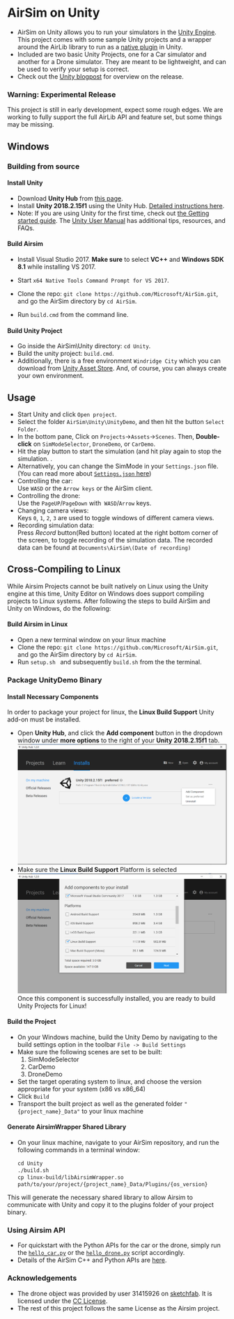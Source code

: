 # AirSim on Unity

* AirSim on Unity allows you to run your simulators in the [Unity Engine](https://unity3d.com/). This project comes with some sample Unity projects and a wrapper around the AirLib library to run as a [native plugin](https://docs.unity3d.com/Manual/NativePlugins.html) in Unity. 
* Included are two basic Unity Projects, one for a Car simulator and another for a Drone simulator. They are meant to be lightweight, and can be used to verify your setup is correct. 
* Check out the [Unity blogpost](https://blogs.unity3d.com/2018/11/14/airsim-on-unity-experiment-with-autonomous-vehicle-simulation/) for overview on the release.  

### Warning: Experimental Release
This project is still in early development, expect some rough edges. We are working to fully support the full AirLib API and feature set, but some things may be missing. 

## Windows
### Building from source
#### Install Unity
* Download **Unity Hub** from [this page](https://unity3d.com/get-unity/download). 
* Install **Unity 2018.2.15f1** using the Unity Hub. [Detailed instructions here](https://docs.unity3d.com/Manual/GettingStartedInstallingHub.html). 
* Note: If you are using Unity for the first time, check out [the Getting started guide](https://docs.unity3d.com/Manual/GettingStarted.html). The [Unity User Manual](https://docs.unity3d.com/Manual/UnityManual.html) has additional tips, resources, and FAQs.

#### Build Airsim
* Install Visual Studio 2017. 
**Make sure** to select **VC++** and **Windows SDK 8.1** while installing VS 2017.   

* Start `x64 Native Tools Command Prompt for VS 2017`. 
* Clone the repo: `git clone https://github.com/Microsoft/AirSim.git`, and go the AirSim directory by `cd AirSim`. 
* Run `build.cmd` from the command line. 

#### Build Unity Project
* Go inside the AirSim\Unity directory: `cd Unity`. 
* Build the unity project: `build.cmd`.   
* Additionally, there is a free environment `Windridge City` which you can download from [Unity Asset Store](https://assetstore.unity.com/packages/3d/environments/roadways/windridge-city-132222). And, of course, you can always create your own environment.

## Usage 
* Start Unity and click `Open project`. 
* Select the folder `AirSim\Unity\UnityDemo`, and then hit the button `Select Folder`. 
* In the bottom pane, Click on `Projects`->`Assets`->`Scenes`. Then, **Double-click** on `SimModeSelector`, `DroneDemo`, or `CarDemo`. 
* Hit the play button to start the simulation (and hit play again to stop the simulation. .  
* Alternatively, you can change the SimMode in your `Settings.json` file. (You can read more about [`Settings.json` here](https://github.com/Microsoft/AirSim/blob/master/docs/settings.md))
* Controlling the car:    
Use `WASD` or the `Arrow keys` or the AirSim client.   
* Controlling the drone:    
Use the `PageUP`/`PageDown` with` WASD`/`Arrow` keys.
* Changing camera views:    
Keys `0`, `1`, `2`, `3` are used to toggle windows of different camera views.
* Recording simulation data:    
Press *Record* button(Red button) located at the right bottom corner of the screen, to toggle recording of the simulation data. The recorded data can be found at `Documents\AirSim\(Date of recording)`

## Cross-Compiling to Linux
While Airsim Projects cannot be built natively on Linux using the Unity engine at this time, Unity Editor on Windows does support compiling projects to Linux systems.
After following the steps to build AirSim and Unity on Windows, do the following:

#### Build Airsim in Linux
* Open a new terminal window on your linux machine
* Clone the repo: `git clone https://github.com/Microsoft/AirSim.git`, and go the AirSim directory by `cd AirSim`. 
* Run `setup.sh ` and subsequently `build.sh` from the the terminal.

### Package UnityDemo Binary

#### Install Necessary Components
In order to package your project for linux, the **Linux Build Support** Unity add-on must be installed.
* Open **Unity Hub**, and click the **Add component** button in the dropdown window under **more options** to the right of your **Unity 2018.2.15f1** tab.
![Adding components](../docs/images/unity_linux_components_1.PNG)
* Make sure the **Linux Build Support** Platform is selected
![Adding components](../docs/images/unity_linux_components_2.PNG)
Once this component is successfully installed, you are ready to build Unity Projects for Linux!

#### Build the Project
* On your Windows machine, build the Unity Demo by navigating to the build settings option in the toolbar ```File -> Build Settings```
* Make sure the following scenes are set to be built:
	1. SimModeSelector
	2. CarDemo
	3. DroneDemo
* Set the target operating system to linux, and choose the version appropriate for your system (x86 vs x86_64)
* Click ```Build```
* Transport the built project as well as the generated folder ```"{project_name}_Data"``` to your linux machine

#### Generate AirsimWrapper Shared Library
* On your linux machine, navigate to your AirSim repository, and run the following commands in a terminal window:
	```
	cd Unity
	./build.sh
	cp linux-build/libAirsimWrapper.so path/to/your/project/{project_name}_Data/Plugins/{os_version}
	```
This will generate the necessary shared library to allow Airsim to communicate with Unity and copy it to the plugins folder of your project binary.

### Using Airsim API
* For quickstart with the Python APIs for the car or the drone, simply run the [`hello_car.py`](https://github.com/Microsoft/AirSim/blob/master/PythonClient/car/hello_car.py) or the [`hello_drone.py`](https://github.com/Microsoft/AirSim/blob/master/PythonClient/multirotor/hello_drone.py) script accordingly. 
* Details of the AirSim C++ and Python APIs are [here](https://github.com/Microsoft/AirSim/blob/master/docs/apis.md). 

### Acknowledgements
* The drone object was provided by user 31415926 on [sketchfab](https://sketchfab.com/models/055841df0fb24cd4abde06a91f7d360a). It is licensed under the [CC License](https://creativecommons.org/licenses/by/4.0/).
* The rest of this project follows the same License as the Airsim project.
